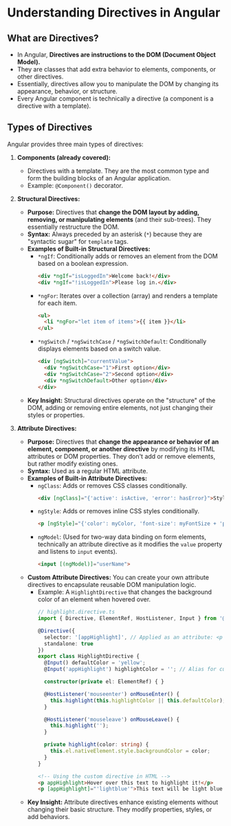 # Understanding Directives in Angular

## What are Directives?

*   In Angular, **Directives are instructions to the DOM (Document Object Model).**
*   They are classes that add extra behavior to elements, components, or other directives.
*   Essentially, directives allow you to manipulate the DOM by changing its appearance, behavior, or structure.
*   Every Angular component is technically a directive (a component is a directive with a template).

## Types of Directives

Angular provides three main types of directives:

1.  **Components (already covered):**
    *   Directives with a template. They are the most common type and form the building blocks of an Angular application.
    *   Example: `@Component()` decorator.

2.  **Structural Directives:**
    *   **Purpose:** Directives that **change the DOM layout by adding, removing, or manipulating elements** (and their sub-trees). They essentially restructure the DOM.
    *   **Syntax:** Always preceded by an asterisk (`*`) because they are "syntactic sugar" for `template` tags.
    *   **Examples of Built-in Structural Directives:**
        *   `*ngIf`: Conditionally adds or removes an element from the DOM based on a boolean expression.
            ```html
            <div *ngIf="isLoggedIn">Welcome back!</div>
            <div *ngIf="!isLoggedIn">Please log in.</div>
            ```
        *   `*ngFor`: Iterates over a collection (array) and renders a template for each item.
            ```html
            <ul>
              <li *ngFor="let item of items">{{ item }}</li>
            </ul>
            ```
        *   `*ngSwitch` / `*ngSwitchCase` / `*ngSwitchDefault`: Conditionally displays elements based on a switch value.
            ```html
            <div [ngSwitch]="currentValue">
              <div *ngSwitchCase="1">First option</div>
              <div *ngSwitchCase="2">Second option</div>
              <div *ngSwitchDefault>Other option</div>
            </div>
            ```
    *   **Key Insight:** Structural directives operate on the "structure" of the DOM, adding or removing entire elements, not just changing their styles or properties.

3.  **Attribute Directives:**
    *   **Purpose:** Directives that **change the appearance or behavior of an element, component, or another directive** by modifying its HTML attributes or DOM properties. They don't add or remove elements, but rather modify existing ones.
    *   **Syntax:** Used as a regular HTML attribute.
    *   **Examples of Built-in Attribute Directives:**
        *   `ngClass`: Adds or removes CSS classes conditionally.
            ```html
            <div [ngClass]="{'active': isActive, 'error': hasError}">Styled Content</div>
            ```
        *   `ngStyle`: Adds or removes inline CSS styles conditionally.
            ```html
            <p [ngStyle]="{'color': myColor, 'font-size': myFontSize + 'px'}">Styled Text</p>
            ```
        *   `ngModel`: (Used for two-way data binding on form elements, technically an attribute directive as it modifies the `value` property and listens to `input` events).
            ```html
            <input [(ngModel)]="userName">
            ```
    *   **Custom Attribute Directives:** You can create your own attribute directives to encapsulate reusable DOM manipulation logic.
        *   Example: A `HighlightDirective` that changes the background color of an element when hovered over.
            ```typescript
            // highlight.directive.ts
            import { Directive, ElementRef, HostListener, Input } from '@angular/core';

            @Directive({
              selector: '[appHighlight]', // Applied as an attribute: <p appHighlight>
              standalone: true
            })
            export class HighlightDirective {
              @Input() defaultColor = 'yellow';
              @Input('appHighlight') highlightColor = ''; // Alias for custom input

              constructor(private el: ElementRef) { }

              @HostListener('mouseenter') onMouseEnter() {
                this.highlight(this.highlightColor || this.defaultColor);
              }

              @HostListener('mouseleave') onMouseLeave() {
                this.highlight('');
              }

              private highlight(color: string) {
                this.el.nativeElement.style.backgroundColor = color;
              }
            }
            ```
            ```html
            <!-- Using the custom directive in HTML -->
            <p appHighlight>Hover over this text to highlight it!</p>
            <p [appHighlight]="'lightblue'">This text will be light blue on hover.</p>
            ```
    *   **Key Insight:** Attribute directives enhance existing elements without changing their basic structure. They modify properties, styles, or add behaviors.
